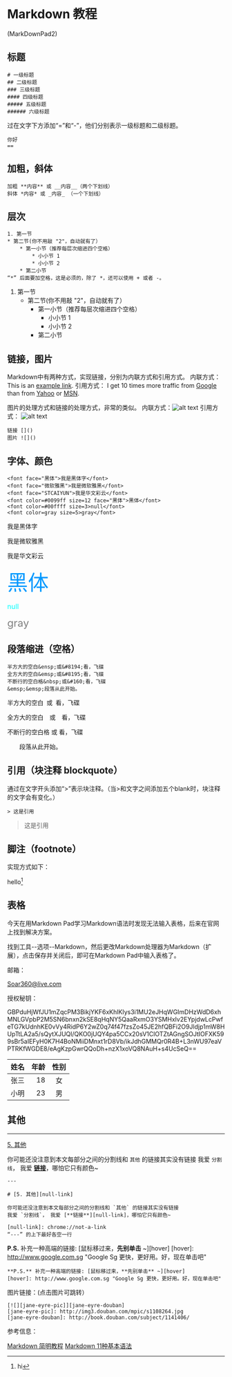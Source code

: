 # Markdown 教程

(MarkDownPad2)

## 标题

	# 一级标题
    ## 二级标题
    ### 三级标题
	#### 四级标题
	##### 五级标题
	###### 六级标题

过在文字下方添加“=”和“-”，他们分别表示一级标题和二级标题。

	你好
	==

## 加粗，斜体

	加粗 **内容** 或 __内容__（两个下划线）
	斜体 *内容*	或 _内容_ （一个下划线）

## 层次

	1. 第一节
	* 第二节(你不用敲 "2"，自动就有了）
    	* 第一小节（推荐每层次缩进四个空格）
        	* 小小节 1
        	* 小小节 2
		* 第二小节
	“*” 后面要加空格，这是必须的，除了 *，还可以使用 + 或者 -。

1. 第一节
	* 第二节(你不用敲 "2"，自动就有了）
    	* 第一小节（推荐每层次缩进四个空格）
        	* 小小节 1
        	* 小小节 2
		* 第二小节
	

##  链接，图片

Markdown中有两种方式，实现链接，分别为内联方式和引用方式。
内联方式：This is an [example link](http://example.com/).
引用方式：
I get 10 times more traffic from [Google][1] than from [Yahoo][2] or [MSN][3].  

[1]: http://google.com/        "Google" 
[2]: http://search.yahoo.com/  "Yahoo Search" 
[3]: http://search.msn.com/    "MSN Search"

图片的处理方式和链接的处理方式，非常的类似。
内联方式：![alt text](/path/to/img.jpg "Title")
引用方式：
![alt text][id] 

[id]: /path/to/img.jpg "Title"



	链接 []()
	图片 ![]()



## 字体、颜色

	<font face="黑体">我是黑体字</font>
	<font face="微软雅黑">我是微软雅黑</font>
	<font face="STCAIYUN">我是华文彩云</font>
	<font color=#0099ff size=12 face="黑体">黑体</font>
	<font color=#00ffff size=3>null</font>
	<font color=gray size=5>gray</font>

<font face="黑体">我是黑体字</font>

<font face="微软雅黑">我是微软雅黑</font>

<font face="STCAIYUN">我是华文彩云</font>

<font color=#0099ff size=12 face="黑体">黑体</font>

<font color=#00ffff size=3>null</font>

<font color=gray size=5>gray</font>

## 段落缩进（空格）

	半方大的空白&ensp;或&#8194;看，飞碟
	全方大的空白&emsp;或&#8195;看，飞碟
	不断行的空白格&nbsp;或&#160;看，飞碟
	&emsp;&emsp;段落从此开始。

半方大的空白&ensp;或&#8194;看，飞碟

全方大的空白&emsp;或&#8195;看，飞碟

不断行的空白格&nbsp;或&#160;看，飞碟

&emsp;&emsp;段落从此开始。

## 引用（块注释 blockquote）

通过在文字开头添加“>”表示块注释。（当>和文字之间添加五个blank时，块注释的文字会有变化。）

	> 这是引用
	 
> 这是引用

##  脚注（footnote） ##

实现方式如下：

hello[^hello]
[^hello]: hi

## 表格 ##

今天在用Markdown Pad学习Markdown语法时发现无法输入表格，后来在官网上找到解决方案。

找到工具--选项--Markdown，然后更改Markdown处理器为Markdown（扩展），点击保存并关闭后，即可在Markdown Pad中输入表格了。

邮箱：

Soar360@live.com

授权秘钥：

GBPduHjWfJU1mZqcPM3BikjYKF6xKhlKIys3i1MU2eJHqWGImDHzWdD6xhMNLGVpbP2M5SN6bnxn2kSE8qHqNY5QaaRxmO3YSMHxlv2EYpjdwLcPwfeTG7kUdnhKE0vVy4RidP6Y2wZ0q74f47fzsZo45JE2hfQBFi2O9Jldjp1mW8HUpTtLA2a5/sQytXJUQl/QKO0jUQY4pa5CCx20sV1ClOTZtAGngSOJtIOFXK599sBr5aIEFyH0K7H4BoNMiiDMnxt1rD8Vb/ikJdhGMMQr0R4B+L3nWU97eaVPTRKfWGDE8/eAgKzpGwrQQoDh+nzX1xoVQ8NAuH+s4UcSeQ==

| 姓名     | 年龄| 性别|
|:--------|---------:|:-------:|
| 张三| 18| 女      |
| 小明| 23| 男      |

## 其他

---

[5. 其他][null-link]

你可能还没注意到本文每部分之间的分割线和 `其他` 的链接其实没有链接
我爱 `分割线`， 我爱 [**链接**][null-link]，哪怕它只有颜色~

[null-link]: chrome://not-a-link

	---
	
	# [5. 其他][null-link]
	
	你可能还没注意到本文每部分之间的分割线和 `其他` 的链接其实没有链接
	我爱 `分割线`， 我爱 [**链接**][null-link]，哪怕它只有颜色~
	
	[null-link]: chrome://not-a-link
	“---” 的上下最好各空一行

**P.S.** 补充一种高端的链接: [鼠标移过来，**先别单击** ~][hover]
[hover]: http://www.google.com.sg "Google Sg 更快，更好用。好，现在单击吧"

	**P.S.** 补充一种高端的链接: [鼠标移过来，**先别单击** ~][hover]
	[hover]: http://www.google.com.sg "Google Sg 更快，更好用。好，现在单击吧"

 图片链接：(点击图片可跳转）

	[![][jane-eyre-pic]][jane-eyre-douban]
	[jane-eyre-pic]: http://img3.douban.com/mpic/s1108264.jpg
	[jane-eyre-douban]: http://book.douban.com/subject/1141406/

参考信息：

[Markdown 简明教程](http://www.jianshu.com/p/7bd23251da0a)
[Markdown 11种基本语法](http://www.cnblogs.com/hnrainll/p/3514637.html)
